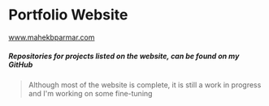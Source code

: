 # Portfolio Website
www.mahekbparmar.com
##### Repositories for projects listed on the website, can be found on my GitHub

> Although most of the website is complete, it is still a work in progress and I'm working on some fine-tuning
